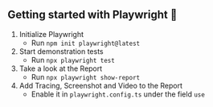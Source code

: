 ## Getting started with Playwright 🚀

1. Initialize Playwright
   - Run `npm init playwright@latest`
2. Start demonstration tests
   - Run `npx playwright test`
3. Take a look at the Report
   - Run `npx playwright show-report`
4. Add Tracing, Screenshot and Video to the Report
   - Enable it in `playwright.config.ts` under the field `use`
